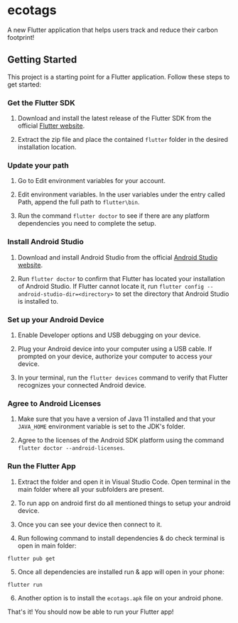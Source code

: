 # ecotags

A new Flutter application that helps users track and reduce their carbon footprint!


## Getting Started

This project is a starting point for a Flutter application. Follow these steps to get started:


### Get the Flutter SDK

1. Download and install the latest release of the Flutter SDK from the official [Flutter website](https://flutter.dev/docs/get-started/install).

2. Extract the zip file and place the contained `flutter` folder in the desired installation location.


### Update your path

1. Go to Edit environment variables for your account.

2. Edit environment variables. In the user variables under the entry called Path, append the full path to `flutter\bin`.

3. Run the command `flutter doctor` to see if there are any platform dependencies you need to complete the setup.


### Install Android Studio

1. Download and install Android Studio from the official [Android Studio website](https://developer.android.com/studio).

2. Run `flutter doctor` to confirm that Flutter has located your installation of Android Studio. If Flutter cannot locate it, run `flutter config --android-studio-dir=<directory>` to set the directory that Android Studio is installed to.


### Set up your Android Device

1. Enable Developer options and USB debugging on your device.

2. Plug your Android device into your computer using a USB cable. If prompted on your device, authorize your computer to access your device.

3. In your terminal, run the `flutter devices` command to verify that Flutter recognizes your connected Android device.


### Agree to Android Licenses

1. Make sure that you have a version of Java 11 installed and that your `JAVA_HOME` environment variable is set to the JDK's folder.

2. Agree to the licenses of the Android SDK platform using the command `flutter doctor --android-licenses`.


### Run the Flutter App

1. Extract the folder and open it in Visual Studio Code. Open terminal in the main folder where all your subfolders are present.

2. To run app on android first do all mentioned things to setup your android device.

3. Once you can see your device then connect to it.

4. Run following command to install dependencies & do check terminal is open in main folder:
```
flutter pub get
```

5. Once all dependencies are installed run & app will open in your phone:
```
flutter run
```

6. Another option is to install the `ecotags.apk` file on your android phone.


That's it! You should now be able to run your Flutter app! 


